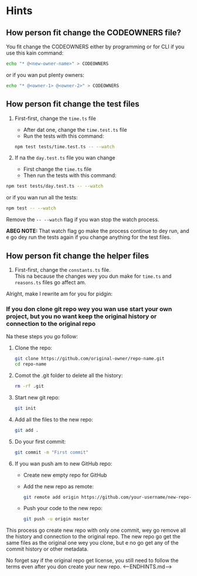 # Hints

## How person fit change the CODEOWNERS file?

You fit change the CODEOWNERS either by programming or for CLI if you use this kain command:

```bash
echo "* @<new-owner-name>" > CODEOWNERS
```

or if you wan put plenty owners:

```bash
echo "* @<owner-1> @<owner-2>" > CODEOWNERS
```

## How person fit change the test files

1. First-first, change the `time.ts` file
   * After dat one, change the `time.test.ts` file
   * Run the tests with this command:

    ```bash
    npm test tests/time.test.ts -- --watch
    ```

2. If na the `day.test.ts` file you wan change
   * First change the `time.ts` file
   * Then run the tests with this command:

```bash
npm test tests/day.test.ts -- --watch
```

or if you wan run all the tests:

```bash
npm test -- --watch
```

Remove the `-- --watch` flag if you wan stop the watch process.

**ABEG NOTE:** That watch flag go make the process continue to dey run, and e go dey run the tests again if you change anything for the test files.

## How person fit change the helper files

1. First-first, change the `constants.ts` file.  
This na because the changes wey you dun make for `time.ts` and `reasons.ts` files go affect am.

Alright, make I rewrite am for you for pidgin:

### If you don clone git repo wey you wan use start your own project, but you no want keep the original history or connection to the original repo

Na these steps you go follow:

1. Clone the repo:

    ```bash
    git clone https://github.com/original-owner/repo-name.git
    cd repo-name
    ```

2. Comot the .git folder to delete all the history:

    ```bash
    rm -rf .git
    ```

3. Start new git repo:

    ```bash
    git init
    ```

4. Add all the files to the new repo:

    ```bash
    git add .
    ```

5. Do your first commit:

    ```bash
    git commit -m "First commit"
    ```

6. If you wan push am to new GitHub repo:
   * Create new empty repo for GitHub
   * Add the new repo as remote:

     ```bash
     git remote add origin https://github.com/your-username/new-repo-name.git
     ```

   * Push your code to the new repo:
  
     ```bash
     git push -u origin master
     ```

This process go create new repo with only one commit, wey go remove all the history and connection to the original repo. The new repo go get the same files as the original one wey you clone, but e no go get any of the commit history or other metadata.

No forget say if the original repo get license, you still need to follow the terms even after you don create your new repo.
<--ENDHINTS.md-->